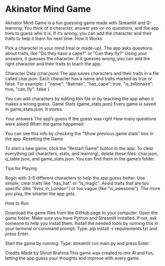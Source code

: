 # Akinator Mind Game
Akinator Mind Game is a fun guessing game made with Streamlit and Q-learning. You think of a character, answer yes-or-no questions, and the app tries to guess who it is. If it’s wrong, you can add the character and their traits to help it learn for next time.
How It Works

Pick a character in your mind (real or made-up).
The app asks questions about traits, like "Do they have a cape?" or "Can they fly?"
Using your answers, it guesses the character.
If it guesses wrong, you can add the right character and their traits to teach the app.

Character Data (char.json)
The app saves characters and their traits in a file called char.json. Each character has a name and traits marked as true or false. For example:
{
  "name": "Batman",
  "has_cape": true,
  "is_billionaire": true,
  "can_fly": false
}

You can add characters by editing this file or by teaching the app when it makes a wrong guess.
Game Stats (game_stats.json)
Every game is saved in game_stats.json. It stores:

Your answers
The app’s guess
If the guess was right
How many questions were asked
When the game happened

You can see this info by checking the "Show previous game stats" box in the app.
Resetting the Game

To start a new game, click the "Restart Game" button in the app.
To clear everything (all characters, stats, and learning), delete these files: char.json, q_table.json, and game_stats.json. You can find them in the game’s folder.

Tips for Playing

Begin with 3–5 different characters to help the app guess better.
Use simple, clear traits like "has_hat" or "is_magic".
Avoid traits that are too specific (like "lives_in_London") or too vague (like "is_awesome").
The more you play, the smarter the app gets.

How to Run

Download the game files from the GitHub page to your computer.
Open the game folder.
Make sure you have Python and Streamlit installed. If not, ask someone to help you install them.
Install the needed tools by running this in your terminal or command prompt:
Type: pip install -r requirements.txt and press Enter.


Start the game by running:
Type: streamlit run main.py and press Enter.



Credits
Made by Shruti Brahma.This game was created to mix AI and fun, letting the app guess your thoughts and improve with every game.
